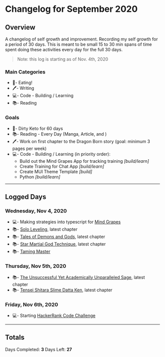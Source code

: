 # Changelog for September 2020

## Overview

A changelog of self growth and improvement. Recording my self growth for a period of 30 days. This is meant to be small 15 to 30 min spans of time spent doing these activities every day for the full 30 days.

> Note: this log is starting as of Nov. 4th, 2020

### Main Categories

- 🍎- Eating!
- 🖊- Writing
- 💻- Code - Building / Learning
- 📚- Reading

### Goals

- 🍎- Dirty Keto for 60 days
- 📚- Reading - Every Day (Manga, Article, and )
- 🖊- Work on first chapter to the Dragon Born story (goal: minimum 3 pages per week)
- 💻- Code - Building / Learning (in priority order):
  - Build out the Mind Grapes App for tracking training _[build/learn]_
  - Create Training for Chat App _[build/learn]_
  - Create MUI Theme Template _[build]_
  - Python _[build/learn]_

---

## Logged Days

### Wednesday, Nov 4, 2020

- 💻- Making strategies into typescript for [Mind Grapes](https://github.com/myronschippers/mind-grapes-connect)
- 📚- [Solo Leveling](https://manganelo.com/manga/pn918005), latest chapter
- 📚- [Tales of Demons and Gods](https://manganelo.com/manga/hyer5231574354229), latest chapter
- 📚- [Star Martial God Technique](https://manganelo.com/manga/dtdc220351567737255), latest chapter
- 📚- [Taming Master](https://manganelo.com/manga/ks924647)

### Thursday, Nov 5th, 2020

- 📚- [The Unsuccessful Yet Academically Unparalleled Sage](https://manganelo.com/chapter/ma920724/chapter_7), latest chapter
- 📚- [Tensei Shitara Slime Datta Ken](https://manganelo.com/chapter/dnha19771568647794/chapter_76), latest chapter

### Friday, Nov 6th, 2020

- 💻- Starting [HackerRank Code Challenge](https://www.hackerrank.com/challenges/30-data-types/problem?h_r=next-challenge&h_v=zen)

---

## Totals

Days Completed: **3**
Days Left: **27**
